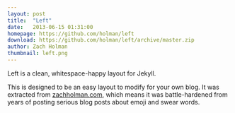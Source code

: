 ```yaml
---
layout: post
title:  "Left"
date:   2013-06-15 01:31:00
homepage: https://github.com/holman/left
download: https://github.com/holman/left/archive/master.zip
author: Zach Holman
thumbnail: left.png
---
```


Left is a clean, whitespace-happy layout for Jekyll.

This is designed to be an easy layout to modify for your own blog. It was extracted from [zachholman.com](http://zachholman.com/), which means it was battle-hardened from years of posting serious blog posts about emoji and swear words.